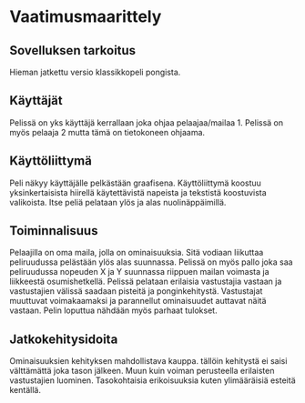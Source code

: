 
# Vaatimusmaarittely
## Sovelluksen tarkoitus

Hieman jatkettu versio klassikkopeli pongista.

## Käyttäjät 

Pelissä on yks käyttäjä kerrallaan joka ohjaa pelaajaa/mailaa 1. Pelissä on myös pelaaja 2 mutta tämä on tietokoneen ohjaama.


## Käyttöliittymä


Peli näkyy käyttäjälle pelkästään graafisena.
Käyttöliittymä koostuu yksinkertaisista hiirellä käytettävistä napeista ja tekstistä koostuvista valikoista. Itse peliä pelataan ylös ja alas nuolinäppäimillä.



## Toiminnalisuus
Pelaajilla on oma maila, jolla on ominaisuuksia. Sitä vodiaan liikuttaa peliruudussa pelästään ylös alas suunnassa.
Pelissä on myös pallo joka saa peliruudussa nopeuden X ja Y suunnassa riippuen mailan voimasta ja liikkeestä osumishetkellä.
Pelissä pelataan erilaisia vastustajia vastaan ja vastustajien välissä saadaan pisteitä ja ponginkehitystä. Vastustajat muuttuvat voimakaamaksi ja parannellut ominaisuudet auttavat näitä vastaan. Pelin loputtua nähdään myös parhaat tulokset.



## Jatkokehitysidoita

Ominaisuuksien kehityksen mahdollistava kauppa. tällöin kehitystä ei saisi välttämättä joka tason jälkeen.
Muun kuin voiman perusteella erilaisten vastustajien luominen.
Tasokohtaisia erikoisuuksia kuten ylimääräisiä esteitä kentällä.

